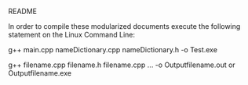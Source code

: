 README

In order to compile these modularized documents execute the following statement on the Linux Command Line:

g++ main.cpp nameDictionary.cpp nameDictionary.h -o Test.exe

g++ filename.cpp filename.h filename.cpp ... -o Outputfilename.out or Outputfilename.exe
